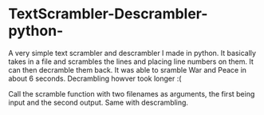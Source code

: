 TextScrambler-Descrambler-python-
=================================

A very simple text scrambler and descrambler I made in python. It basically takes in a file and scrambles the lines and placing line numbers on them. It can then decramble them back. It was able to sramble War and Peace in about 6 seconds. Decrambling howver took longer :(

Call the scramble function with two filenames as arguments, the first being input and the second output. Same with descrambling. 
